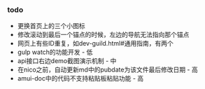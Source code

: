 ### todo
*   更换首页上的三个小图标
*   修改滚动到最后一个锚点的时候，左边的导航无法指向那个锚点
*   网页上有些ID重复，如dev-guild.html#通用指南，有两个
*   gulp watch的功能开发 - 低
*   api接口右边demo截图演示机制 - 中
*   在nico之前，自动更新md中的pubdate为该文件最后修改日期 - 高
*   amui-doc中的代码不支持粘贴板粘贴功能 - 高
